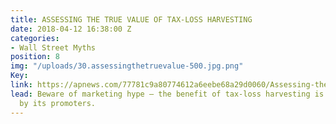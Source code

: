 ```yaml
---
title: ASSESSING THE TRUE VALUE OF TAX-LOSS HARVESTING
date: 2018-04-12 16:38:00 Z
categories:
- Wall Street Myths
position: 8
img: "/uploads/30.assessingthetruevalue-500.jpg.png"
Key: 
link: https://apnews.com/77781c9a80774612a6eebe68a29d0060/Assessing-the-true-value-of-tax-loss-harvesting
lead: Beware of marketing hype – the benefit of tax-loss harvesting is exaggerated
  by its promoters.
---
```



